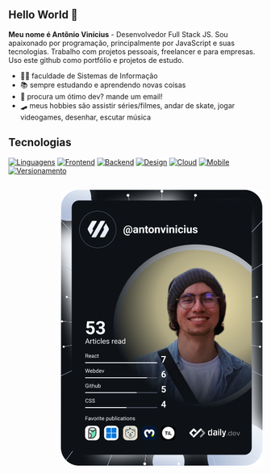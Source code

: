 ## Hello World 👋
<b>Meu nome é Antônio Vinícius</b> - Desenvolvedor Full Stack JS. Sou apaixonado por programação, principalmente por JavaScript e suas tecnologias. Trabalho com projetos pessoais, freelancer e para empresas. Uso este github como portfólio e projetos de estudo.

- 👨‍💻 faculdade de Sistemas de Informação
- 📚 sempre estudando e aprendendo novas coisas
- 🚀 procura um ótimo dev? mande um email!
- 🛹 meus hobbies são assistir séries/filmes, andar de skate, jogar videogames, desenhar, escutar música

## Tecnologias
[![Linguagens](https://skillicons.dev/icons?i=cs,js,py,ts)](https://skillicons.dev)
[![Frontend](https://skillicons.dev/icons?i=css,html,nextjs,react,styledcomponents,bootstrap)](https://skillicons.dev)
[![Backend](https://skillicons.dev/icons?i=dotnet,express,nodejs,prisma,mongodb,mysql,sqlite,jest)](https://skillicons.dev)
[![Design](https://skillicons.dev/icons?i=ae,figma,ai,ps,pr)](https://skillicons.dev)
[![Cloud](https://skillicons.dev/icons?i=aws,azure,netlify)](https://skillicons.dev)
[![Mobile](https://skillicons.dev/icons?i=androidstudio,kotlin,react)](https://skillicons.dev)
[![Versionamento](https://skillicons.dev/icons?i=git,github,gitlab)](https://skillicons.dev)
##
<img align="right" src="devcard.svg" width="400" />
